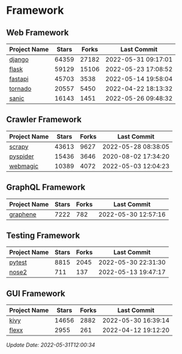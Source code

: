 # Framework

## Web Framework
| Project Name | Stars | Forks | Last Commit |
| ------------ | ----- | ----- | ----------- |
| [django](https://github.com/django/django) | 64359 | 27182 | 2022-05-31 09:17:01 |
| [flask](https://github.com/pallets/flask) | 59129 | 15106 | 2022-05-23 17:08:52 |
| [fastapi](https://github.com/tiangolo/fastapi) | 45703 | 3538 | 2022-05-14 19:58:04 |
| [tornado](https://github.com/tornadoweb/tornado) | 20557 | 5450 | 2022-04-22 18:13:32 |
| [sanic](https://github.com/sanic-org/sanic) | 16143 | 1451 | 2022-05-26 09:48:32 |

## Crawler Framework
| Project Name | Stars | Forks | Last Commit |
| ------------ | ----- | ----- | ----------- |
| [scrapy](https://github.com/scrapy/scrapy) | 43613 | 9627 | 2022-05-28 08:38:05 |
| [pyspider](https://github.com/binux/pyspider) | 15436 | 3646 | 2020-08-02 17:34:20 |
| [webmagic](https://github.com/code4craft/webmagic) | 10389 | 4072 | 2022-05-03 12:04:23 |

## GraphQL Framework
| Project Name | Stars | Forks | Last Commit |
| ------------ | ----- | ----- | ----------- |
| [graphene](https://github.com/graphql-python/graphene) | 7222 | 782 | 2022-05-30 12:57:16 |

## Testing Framework
| Project Name | Stars | Forks | Last Commit |
| ------------ | ----- | ----- | ----------- |
| [pytest](https://github.com/pytest-dev/pytest) | 8815 | 2045 | 2022-05-30 22:31:30 |
| [nose2](https://github.com/nose-devs/nose2) | 711 | 137 | 2022-05-13 19:47:17 |

## GUI Framework
| Project Name | Stars | Forks | Last Commit |
| ------------ | ----- | ----- | ----------- |
| [kivy](https://github.com/kivy/kivy) | 14656 | 2882 | 2022-05-30 16:39:14 |
| [flexx](https://github.com/flexxui/flexx) | 2955 | 261 | 2022-04-12 19:12:20 |

*Update Date: 2022-05-31T12:00:34*